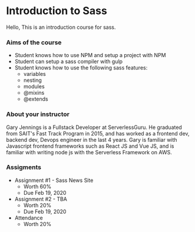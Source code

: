 # Introduction to Sass

Hello,
This is an introduction course for sass.

### Aims of the course

-   Student knows how to use NPM and setup a project with NPM
-   Student can setup a sass compiler with gulp
-   Student knows how to use the following sass features:
    -   variables
    -   nesting
    -   modules
    -   @mixins
    -   @extends

### About your instructor

Gary Jennings is a Fullstack Developer at ServerlessGuru. He graduated from SAIT's Fast Track Program in 2015, and has worked as a frontend dev, backend dev, Devops engineer in the last 4 years. Gary is familiar with Javascript frontend frameworks such as React JS and Vue JS, and is familiar with writing node js with the Serverless Framework on AWS.

### Assigments

-   Assignment #1 - Sass News Site
    - Worth 60%
    - Due Feb 19, 2020 
-   Assignment #2 - TBA
    - Worth 20%
    - Due Feb 19, 2020 
-   Attendance
    -   Worth 20%
   
